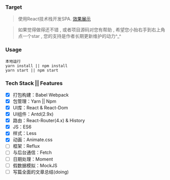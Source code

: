 

### Target
> 使用React技术栈开发SPA.
[效果展示](https://muyunyun.github.io/react-antd-demo)

> 如果觉得做得还不错 , 或者项目源码对您有帮助 , 希望您小抬右手到右上角点一个star , 您的支持是作者长期更新维护的动力^_^

### Usage
```
本地运行
yarn install || npm install
yarn start || npm start
```

### Tech Stack || Features
- [x] 打包构建：Babel Webpack
- [x] 包管理：Yarn || Npm
- [x] UI库：React & React-Dom
- [x] UI组件：Antd(2.9x)
- [x] 路由：React-Router(4.x) & History
- [x] JS：ES6
- [x] 样式：Less
- [x] 动画：Animate.css
- [ ] 框架：Reflux
- [ ] 与后台通信：Fetch
- [ ] 日期处理：Moment
- [ ] 假数据模拟：MockJS
- [ ] 写篇全面的文章总结(doing)
<!--- [x] ~~finish~~-->